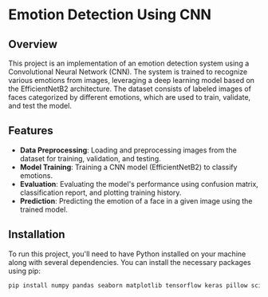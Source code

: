 # Emotion Detection Using CNN

## Overview

This project is an implementation of an emotion detection system using a Convolutional Neural Network (CNN). The system is trained to recognize various emotions from images, leveraging a deep learning model based on the EfficientNetB2 architecture. The dataset consists of labeled images of faces categorized by different emotions, which are used to train, validate, and test the model.

## Features

- **Data Preprocessing**: Loading and preprocessing images from the dataset for training, validation, and testing.
- **Model Training**: Training a CNN model (EfficientNetB2) to classify emotions.
- **Evaluation**: Evaluating the model's performance using confusion matrix, classification report, and plotting training history.
- **Prediction**: Predicting the emotion of a face in a given image using the trained model.

## Installation

To run this project, you'll need to have Python installed on your machine along with several dependencies. You can install the necessary packages using pip:

```bash
pip install numpy pandas seaborn matplotlib tensorflow keras pillow scikit-learn
